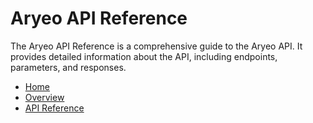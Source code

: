 # Aryeo API Reference

The Aryeo API Reference is a comprehensive guide to the Aryeo API. It provides detailed information about the API, including endpoints, parameters, and responses.

- [Home](/)
- [Overview](/overview/1-introduction.md)
- [API Reference](/api/Company.PUBLIC.json)